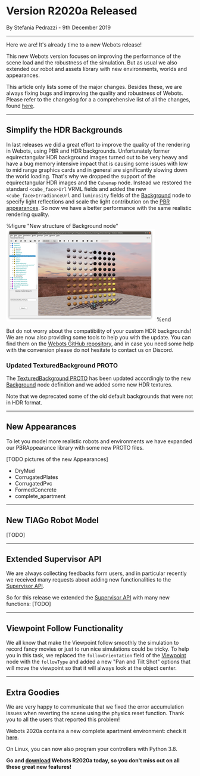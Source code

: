 # Version R2020a Released

<p id="publish-data">By Stefania Pedrazzi - 9th December 2019</p>

---

Here we are! It's already time to a new Webots release!

This new Webots version focuses on improving the performance of the scene load and the robustness of the simulation. But as usual we also extended our robot and assets library with new environments, worlds and appearances.

This article only lists some of the major changes.
Besides these, we are always fixing bugs and improving the quality and robustness of Webots.
Please refer to the changelog for a a comprehensive list of all the changes, found [here](../reference/changelog-R2020a.md).

---

## Simplify the HDR Backgrounds

In last releases we did a great effort to improve the quality of the rendering in Webots, using PBR and HDR backgrounds.
Unfortunately former equirectangular HDR background images turned out to be very heavy and have a bug memory intensive impact that is causing some issues with low to mid range graphics cards and in general are significantly slowing down the world loading.
That's why we dropped the support of the equirectangular HDR images and the `Cubemap` node.
Instead we restored the standard `<cube_face>Url` VRML fields and added the new `<cube_face>IrradianceUrl` and `luminosity` fields of the [Background](../reference/background.md) node to specify light reflections and scale the light contribution on the [PBR appearances](../reference/pbrappearance.md).
So now we have a better performance with the same realistic rendering quality.

%figure "New structure of Background node"
![New Background Fields](images/background_new_fields.thumbnail.png)
%end

But do not worry about the compatibility of your custom HDR backgrounds!
We are now also providing some tools to help you with the update.
You can find them on the [Webots GitHub repository](https://github.com/cyberbotics/webots/tree/R2020a/scripts/image_tools), and in case you need some help with the conversion please do not hesitate to contact us on Discord.

### Updated TexturedBackground PROTO

The [TexturedBackground PROTO](../guide/object-backgrounds.md#texturedbackground) has been updated accordingly to the new [Background](../reference/background.md) node definition and we added some new HDR textures.

Note that we deprecated some of the old default backgrounds that were not in HDR format.

---

## New Appearances

To let you model more realistic robots and environments we have expanded our PBRAppearance library with some  new PROTO files.

[TODO pictures of the new Appearances]

- DryMud
- CorrugatedPlates
- CorrugatedPvc
- FormedConcrete
- complete_apartment



---

## New TIAGo Robot Model

[TODO]


---

## Extended Supervisor API

We are always collecting feedbacks form users, and in particular recently we received many requests about adding new functionalities to the [Supervisor API](../reference/supervisor.md).

So for this release we extended the [Supervisor API](../reference/supervisor.md) with many new functions:
[TODO]

---

## Viewpoint Follow Functionality

We all know that make the Viewpoint follow smoothly the simulation to record fancy movies or just to run nice simulations could be tricky.
To help you in this task, we replaced the `followOrientation` field of the [Viewpoint](../reference/viewpoint.md) node with the `followType` and added a new "Pan and Tilt Shot" options that will move the viewpoint so that it will always look at the object center.

---

## Extra Goodies

We are very happy to communicate that we fixed the error accumulation issues when reverting the scene using the physics reset function. Thank you to all the users that reported this problem!

Webots 2020a contains a new complete apartment environment: check it [here](../guide/samples-environemnts.md#complete_apartment-wbt).

On Linux, you can now also program your controllers with Python 3.8.

**Go and [download](https://cyberbotics.com/#download) Webots R2020a today, so you don't miss out on all these great new features!**
